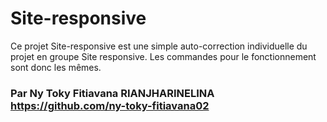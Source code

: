 # Site-responsive

Ce projet Site-responsive est une simple auto-correction individuelle du projet en groupe Site responsive. Les commandes pour le fonctionnement sont donc les mêmes.

### Par Ny Toky Fitiavana RIANJHARINELINA https://github.com/ny-toky-fitiavana02
